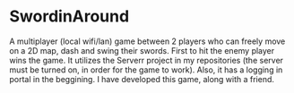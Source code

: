 # SwordinAround
A multiplayer (local wifi/lan) game between 2 players who can freely move on a 2D map, dash and swing their swords. First to hit the enemy player wins the game. It utilizes the Serverr project in my repositories (the server must be turned on, in order for the game to work). Also, it has a logging in portal in the beggining. I have developed this game, along with a friend.
